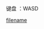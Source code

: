 
键盘  ：WASD 

[filename](../_media/WooAsset_WEBGL/index.html ':include :type=iframe width=100px height=400px')

